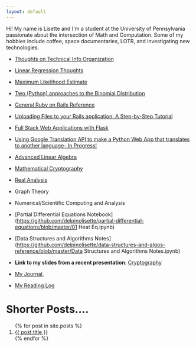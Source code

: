 ```yaml
---
layout: default
---
```

Hi! My name is Lisette and I'm a student at the University of Pennsylvania passionate about the intersection of Math and Computation. Some of my hobbies include coffee, space documentaries, LOTR, and investigating new technologies.

- [Thoughts on Technical Info Organization](organization.md)

- [Linear Regression Thoughts](linear_regression.md)

- [Maximum Likelihood Estimate](MLE.md)

- [Two (Python) approaches to the Binomial Distribution](binom_dist.md)

- [General Ruby on Rails Reference](ruby.md)

- [Uploading Files to your Rails application: A Step-by-Step Tutorial](rails_active_store_file_upload.md)

- [Full Stack Web Applications with Flask](flask_start.md)

- [Using Google Translation API to make a Python Web App that translates to another language- In Progress!](flask_py_translate_api.md)

- [Advanced Linear Algebra](line_alg.md)

- [Mathematical Cryptography](mathematical_crypto.md)

- [Real Analysis](analysis.md)

- Graph Theory

- Numerical/Scientific Computing and Analysis

- [Partial Differential Equations Notebook](https://github.com/delpinolisette/partial-differential-equations/blob/master/01 Heat Eq.ipynb)

- [Data Structures and Algorithms Notes](https://github.com/delpinolisette/data-structures-and-algos-reference/blob/master/Data Structures and Algorithms Notes.ipynb)


- **Link to my slides from a recent presentation**: [Cryptography](https://drive.google.com/file/d/1MdGkOsmxy2CyUJRVHIdzjVyykqI3To42/view?fbclid=IwAR3VM03FceUloxVeDge2JDqKOYtu4hkWEx-uqhDgS_nINv2S9eHKC78kZdU)

- [My Journal](journal.md), 

- [My Reading Log](reading.md)


# Shorter Posts....

<ol>
  {% for post in site.posts %}
  <li>
      <a href="{{ post.url }}">{{ post.title }}</a>
  </li>
  {% endfor %}
</ol>




